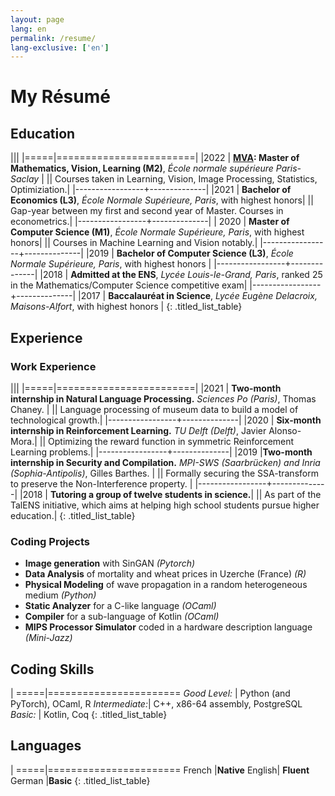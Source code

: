 ```yaml
---
layout: page
lang: en
permalink: /resume/
lang-exclusive: ['en']
---
```




My Résumé
============



## Education

|||
|=====|========================|
|2022 | **[MVA](https://www.master-mva.com/): Master of Mathematics, Vision, Learning (M2)**, *École normale supérieure Paris-Saclay* |
|| Courses taken in Learning, Vision, Image Processing, Statistics, Optimiziation.|
|-----------------+--------------|
|2021 | **Bachelor of Economics (L3)**, *École Normale Supérieure, Paris*, with highest honors| 
|| Gap-year between my first and second year of Master. Courses in econometrics.|
|-----------------+--------------|
| 2020 | **Master of Computer Science (M1)**, *École Normale Supérieure, Paris*, with highest honors|
|| Courses in Machine Learning and Vision notably.|
|-----------------+--------------|
|2019 | **Bachelor of Computer Science (L3)**, *École Normale Supérieure, Paris*, with highest honors |
|-----------------+--------------|
|2018 | **Admitted at the ENS**, *Lycée Louis-le-Grand, Paris*, ranked 25 in the Mathematics/Computer Science competitive exam|
|-----------------+--------------|
|2017 | **Baccalauréat in Science**, *Lycée Eugène Delacroix, Maisons-Alfort*, with highest honors |
{: .titled_list_table}

## Experience
### Work Experience

|||
|=====|========================|
|2021 | **Two-month internship in Natural Language Processing.** *Sciences Po (Paris)*, Thomas Chaney. |
|| Language processing of museum data to build a model of technological growth.|
|-----------------+--------------|
|2020 | **Six-month internship in Reinforcement Learning.** *TU Delft (Delft)*, Javier Alonso-Mora.|
||  Optimizing the reward function in symmetric Reinforcement Learning problems.|
|-----------------+--------------|
|2019 |**Two-month internship in Security and Compilation.** *MPI-SWS (Saarbrücken) and Inria (Sophia-Antipolis)*, Gilles Barthes. |
|| Formally securing the SSA-transform to preserve the Non-Interference property. |
|-----------------+--------------|
|2018 | **Tutoring a group of twelve students in science.**| 
|| As part of the TalENS initiative, which aims at helping high school students pursue higher education.|
{: .titled_list_table}

### Coding Projects

- **Image generation** with SinGAN *(Pytorch)*
- **Data Analysis** of mortality and wheat prices in Uzerche (France) *(R)*
- **Physical Modeling** of wave propagation in a random heterogeneous medium *(Python)*
- **Static Analyzer** for a C-like language *(OCaml)*
- **Compiler** for a sub-language of Kotlin *(OCaml)*
- **MIPS Processor Simulator** coded in a hardware description language *(Mini-Jazz)*

## Coding Skills



|
=====|=======================
*Good Level:* | Python (and PyTorch), OCaml, R
*Intermediate:*| C++, x86-64 assembly, PostgreSQL
*Basic:* | Kotlin, Coq
{: .titled_list_table}
## Languages


|
=====|=======================
French |**Native**
English| **Fluent**
German |**Basic**
{: .titled_list_table}









